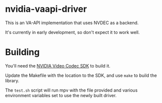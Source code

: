 # nvidia-vaapi-driver

This is an VA-API implementation that uses NVDEC as a backend.

It's currently in early development, so don't expect it to work well.

Building
========

You'll need the [NVIDIA Video Codec SDK](https://developer.nvidia.com/nvidia-video-codec-sdk/download) to build it.

Update the Makefile with the location to the SDK, and use `make` to build the library.

The `test.sh` script will run mpv with the file provided and various environment variables set to use the newly built driver.
